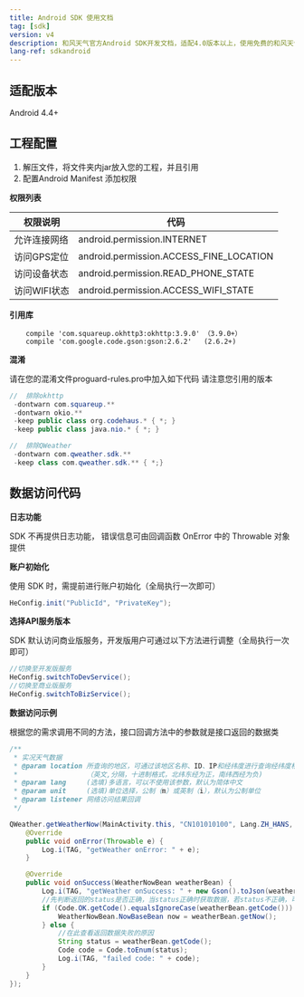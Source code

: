 ```yaml
---
title: Android SDK 使用文档
tag: [sdk]
version: v4
description: 和风天气官方Android SDK开发文档，适配4.0版本以上，使用免费的和风天气SDK，快速集成和风天气最新天气数据，方便调用
lang-ref: sdkandroid
---
```


## 适配版本

Android 4.4+

## 工程配置

1. 解压文件，将文件夹内jar放入您的工程，并且引用
2. 配置Android Manifest 添加权限

**权限列表**

权限说明 | 代码
--------- | -------------
允许连接网络 | android.permission.INTERNET
访问GPS定位 | android.permission.ACCESS_FINE_LOCATION
访问设备状态 | android.permission.READ_PHONE_STATE
访问WIFI状态 | android.permission.ACCESS_WIFI_STATE

**引用库**

```
    compile 'com.squareup.okhttp3:okhttp:3.9.0' （3.9.0+）
    compile 'com.google.code.gson:gson:2.6.2'   (2.6.2+)
```

**混淆**

请在您的混淆文件proguard-rules.pro中加入如下代码
请注意您引用的版本

```java
//  排除okhttp
 -dontwarn com.squareup.**
 -dontwarn okio.**
 -keep public class org.codehaus.* { *; }
 -keep public class java.nio.* { *; }

//  排除QWeather
 -dontwarn com.qweather.sdk.**
 -keep class com.qweather.sdk.** { *;}
```
 
## 数据访问代码

**日志功能**

SDK 不再提供日志功能， 错误信息可由回调函数 OnError 中的 Throwable 对象提供

**账户初始化**

使用 SDK 时，需提前进行账户初始化（全局执行一次即可）

```java
HeConfig.init("PublicId", "PrivateKey");
```

**选择API服务版本**

SDK 默认访问商业版服务，开发版用户可通过以下方法进行调整（全局执行一次即可）
 
```java
//切换至开发版服务
HeConfig.switchToDevService();
//切换至商业版服务
HeConfig.switchToBizService();
```

**数据访问示例**

根据您的需求调用不同的方法，接口回调方法中的参数就是接口返回的数据类

```java
/**
 * 实况天气数据
 * @param location 所查询的地区，可通过该地区名称、ID、IP和经纬度进行查询经纬度格式：纬度,经度
 *                 （英文,分隔，十进制格式，北纬东经为正，南纬西经为负)
 * @param lang     (选填)多语言，可以不使用该参数，默认为简体中文
 * @param unit     (选填)单位选择，公制（m）或英制（i），默认为公制单位
 * @param listener 网络访问结果回调
 */

QWeather.getWeatherNow(MainActivity.this, "CN101010100", Lang.ZH_HANS, Unit.METRIC, new QWeather.OnResultWeatherNowListener() {
    @Override
    public void onError(Throwable e) {
        Log.i(TAG, "getWeather onError: " + e);
    }

    @Override
    public void onSuccess(WeatherNowBean weatherBean) {
        Log.i(TAG, "getWeather onSuccess: " + new Gson().toJson(weatherBean));
        //先判断返回的status是否正确，当status正确时获取数据，若status不正确，可查看status对应的Code值找到原因
        if (Code.OK.getCode().equalsIgnoreCase(weatherBean.getCode())) {
            WeatherNowBean.NowBaseBean now = weatherBean.getNow();
        } else {
            //在此查看返回数据失败的原因
            String status = weatherBean.getCode();
            Code code = Code.toEnum(status);
            Log.i(TAG, "failed code: " + code);
        }
    }
});
```
